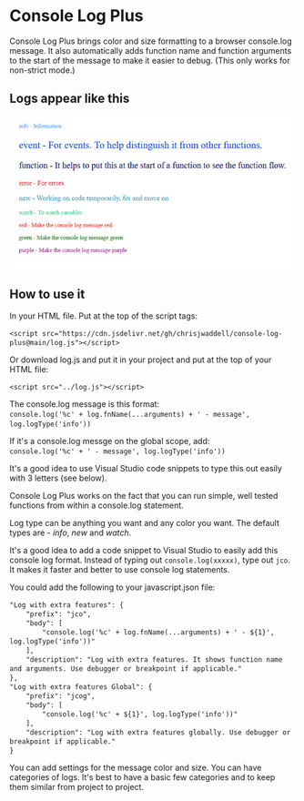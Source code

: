 # Console Log Plus

Console Log Plus brings color and size formatting to a browser console.log
message. It also automatically adds function name and function arguments to the
start of the message to make it easier to debug. (This only works for non-strict
mode.)

## Logs appear like this

![Console Log Plus log message types](https://github.com/chrisjwaddell/console-log-plus/blob/main/logs.jpg)

## How to use it

In your HTML file. Put at the top of the script tags:

```
<script src="https://cdn.jsdelivr.net/gh/chrisjwaddell/console-log-plus@main/log.js"></script>
```

Or download log.js and put it in your project and put at the top of your HTML
file:

```
<script src="../log.js"></script>
```

The console.log message is this format: \
`console.log('%c' + log.fnName(...arguments) + ' - message', log.logType('info'))`

If it's a console.log messge on the global scope, add: \
`console.log('%c' + ' - message', log.logType('info'))`

It's a good idea to use Visual Studio code snippets to type this out easily with
3 letters (see below).

Console Log Plus works on the fact that you can run simple, well tested
functions from within a console.log statement.

Log type can be anything you want and any color you want. The default types
are - _info_, _new_ and _watch_.

It's a good idea to add a code snippet to Visual Studio to easily add this
console log format. Instead of typing out `console.log(xxxxx)`, type out `jco`.
It makes it faster and better to use console log statements.

You could add the following to your javascript.json file:

```
"Log with extra features": {
    "prefix": "jco",
	"body": [
        "console.log('%c' + log.fnName(...arguments) + ' - ${1}', log.logType('info'))"
	],
	"description": "Log with extra features. It shows function name and arguments. Use debugger or breakpoint if applicable."
},
"Log with extra features Global": {
	"prefix": "jcog",
	"body": [
        "console.log('%c' + ${1}', log.logType('info'))"
	],
	"description": "Log with extra features globally. Use debugger or breakpoint if applicable."
}
```

You can add settings for the message color and size. You can have categories of
logs. It's best to have a basic few categories and to keep them similar from
project to project.

